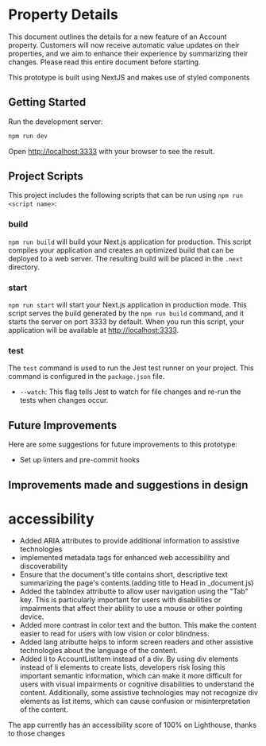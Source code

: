 # Property Details

This document outlines the details for a new feature of an Account property. Customers will now receive automatic value updates on their properties, and we aim to enhance their experience by summarizing their changes. Please read this entire document before starting.

This prototype is built using NextJS and makes use of styled components

## Getting Started

Run the development server:

```bash
npm run dev
```

Open [http://localhost:3333](http://localhost:3333) with your browser to see the result.

## Project Scripts

This project includes the following scripts that can be run using `npm run <script name>`:

### build

`npm run build` will build your Next.js application for production. This script compiles your application and creates an optimized build that can be deployed to a web server. The resulting build will be placed in the `.next` directory.

### start

`npm run start` will start your Next.js application in production mode. This script serves the build generated by the `npm run build` command, and it starts the server on port 3333 by default. When you run this script, your application will be available at [http://localhost:3333](http://localhost:3333).

### test

The `test` command is used to run the Jest test runner on your project. This command is configured in the `package.json` file.

- `--watch`: This flag tells Jest to watch for file changes and re-run the tests when changes occur.

## Future Improvements

Here are some suggestions for future improvements to this prototype:

- Set up linters and pre-commit hooks

## Improvements made and suggestions in design

# accessibility

- Added ARIA attributes to provide additional information to assistive technologies
- implemented metadata tags for enhanced web accessibility and discoverability
- Ensure that the document's title contains short, descriptive text summarizing the page's contents.(adding title to Head in \_document.js)
- Added the tabIndex attributte to allow user navigation using the "Tab" key. This is particularly important for users with disabilities or impairments that affect their ability to use a mouse or other pointing device.
- Added more contrast in color text and the button. This make the content easier to read for users with low vision or color blindness.
- Added lang atributte helps to inform screen readers and other assistive technologies about the language of the content.
- Added li to AccountListItem instead of a div. By using div elements instead of li elements to create lists, developers risk losing this important semantic information, which can make it more difficult for users with visual impairments or cognitive disabilities to understand the content. Additionally, some assistive technologies may not recognize div elements as list items, which can cause confusion or misinterpretation of the content.

The app currently has an accessibility score of 100% on Lighthouse, thanks to those changes
